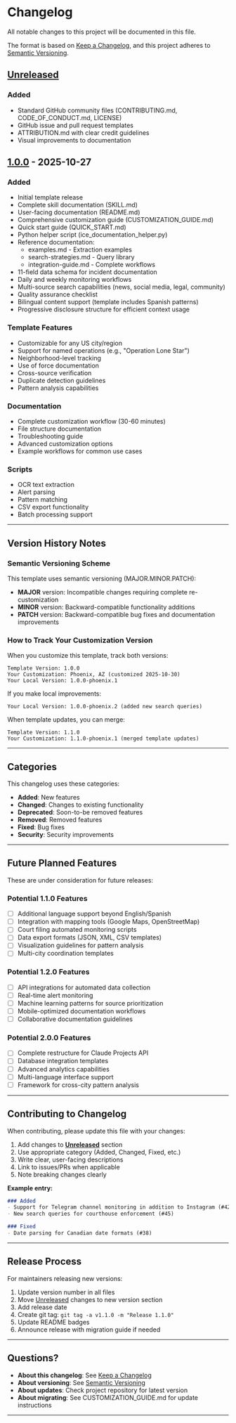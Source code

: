 # Changelog

All notable changes to this project will be documented in this file.

The format is based on [Keep a Changelog](https://keepachangelog.com/en/1.0.0/),
and this project adheres to [Semantic Versioning](https://semver.org/spec/v2.0.0.html).

## [Unreleased]

### Added
- Standard GitHub community files (CONTRIBUTING.md, CODE_OF_CONDUCT.md, LICENSE)
- GitHub issue and pull request templates
- ATTRIBUTION.md with clear credit guidelines
- Visual improvements to documentation

## [1.0.0] - 2025-10-27

### Added
- Initial template release
- Complete skill documentation (SKILL.md)
- User-facing documentation (README.md)
- Comprehensive customization guide (CUSTOMIZATION_GUIDE.md)
- Quick start guide (QUICK_START.md)
- Python helper script (ice_documentation_helper.py)
- Reference documentation:
  - examples.md - Extraction examples
  - search-strategies.md - Query library
  - integration-guide.md - Complete workflows
- 11-field data schema for incident documentation
- Daily and weekly monitoring workflows
- Multi-source search capabilities (news, social media, legal, community)
- Quality assurance checklist
- Bilingual content support (template includes Spanish patterns)
- Progressive disclosure structure for efficient context usage

### Template Features
- Customizable for any US city/region
- Support for named operations (e.g., "Operation Lone Star")
- Neighborhood-level tracking
- Use of force documentation
- Cross-source verification
- Duplicate detection guidelines
- Pattern analysis capabilities

### Documentation
- Complete customization workflow (30-60 minutes)
- File structure documentation
- Troubleshooting guide
- Advanced customization options
- Example workflows for common use cases

### Scripts
- OCR text extraction
- Alert parsing
- Pattern matching
- CSV export functionality
- Batch processing support

---

## Version History Notes

### Semantic Versioning Scheme

This template uses semantic versioning (MAJOR.MINOR.PATCH):

- **MAJOR** version: Incompatible changes requiring complete re-customization
- **MINOR** version: Backward-compatible functionality additions
- **PATCH** version: Backward-compatible bug fixes and documentation improvements

### How to Track Your Customization Version

When you customize this template, track both versions:

```
Template Version: 1.0.0
Your Customization: Phoenix, AZ (customized 2025-10-30)
Your Local Version: 1.0.0-phoenix.1
```

If you make local improvements:
```
Your Local Version: 1.0.0-phoenix.2 (added new search queries)
```

When template updates, you can merge:
```
Template Version: 1.1.0
Your Customization: 1.1.0-phoenix.1 (merged template updates)
```

---

## Categories

This changelog uses these categories:

- **Added**: New features
- **Changed**: Changes to existing functionality
- **Deprecated**: Soon-to-be removed features
- **Removed**: Removed features
- **Fixed**: Bug fixes
- **Security**: Security improvements

---

## Future Planned Features

These are under consideration for future releases:

### Potential 1.1.0 Features
- [ ] Additional language support beyond English/Spanish
- [ ] Integration with mapping tools (Google Maps, OpenStreetMap)
- [ ] Court filing automated monitoring scripts
- [ ] Data export formats (JSON, XML, CSV templates)
- [ ] Visualization guidelines for pattern analysis
- [ ] Multi-city coordination templates

### Potential 1.2.0 Features
- [ ] API integrations for automated data collection
- [ ] Real-time alert monitoring
- [ ] Machine learning patterns for source prioritization
- [ ] Mobile-optimized documentation workflows
- [ ] Collaborative documentation guidelines

### Potential 2.0.0 Features
- [ ] Complete restructure for Claude Projects API
- [ ] Database integration templates
- [ ] Advanced analytics capabilities
- [ ] Multi-language interface support
- [ ] Framework for cross-city pattern analysis

---

## Contributing to Changelog

When contributing, please update this file with your changes:

1. Add changes to **[Unreleased]** section
2. Use appropriate category (Added, Changed, Fixed, etc.)
3. Write clear, user-facing descriptions
4. Link to issues/PRs when applicable
5. Note breaking changes clearly

**Example entry:**
```markdown
### Added
- Support for Telegram channel monitoring in addition to Instagram (#42)
- New search queries for courthouse enforcement (#45)

### Fixed
- Date parsing for Canadian date formats (#38)
```

---

## Release Process

For maintainers releasing new versions:

1. Update version number in all files
2. Move [Unreleased] changes to new version section
3. Add release date
4. Create git tag: `git tag -a v1.1.0 -m "Release 1.1.0"`
5. Update README badges
6. Announce release with migration guide if needed

---

## Questions?

- **About this changelog**: See [Keep a Changelog](https://keepachangelog.com/)
- **About versioning**: See [Semantic Versioning](https://semver.org/)
- **About updates**: Check project repository for latest version
- **About migrating**: See CUSTOMIZATION_GUIDE.md for update instructions

---

[Unreleased]: https://github.com/TitusThrasher/ClaudeSkills/compare/v1.0.0...HEAD
[1.0.0]: https://github.com/TitusThrasher/ClaudeSkills/releases/tag/v1.0.0
